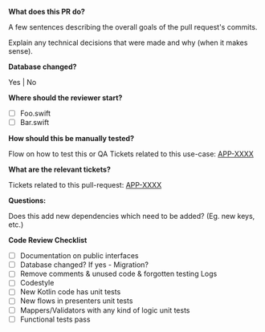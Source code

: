 **What does this PR do?**

   A few sentences describing the overall goals of the pull request's commits. 

   Explain any technical decisions that were made and why (when it makes sense).

**Database changed?**

   Yes | No

**Where should the reviewer start?**

- [ ] Foo.swift
- [ ] Bar.swift

**How should this be manually tested?**

  Flow on how to test this or QA Tickets related to this use-case: [APP-XXXX](https://aptoide.atlassian.net/browse/APP-XXXX)

**What are the relevant tickets?**

  Tickets related to this pull-request: [APP-XXXX](https://aptoide.atlassian.net/browse/APP-XXXX)

**Questions:**

   Does this add new dependencies which need to be added? (Eg. new keys, etc.) 



**Code Review Checklist**

- [ ] Documentation on public interfaces
- [ ] Database changed? If yes - Migration?
- [ ] Remove comments & unused code & forgotten testing Logs
- [ ] Codestyle
- [ ] New Kotlin code has unit tests
- [ ] New flows in presenters unit tests
- [ ] Mappers/Validators with any kind of logic unit tests
- [ ] Functional tests pass
